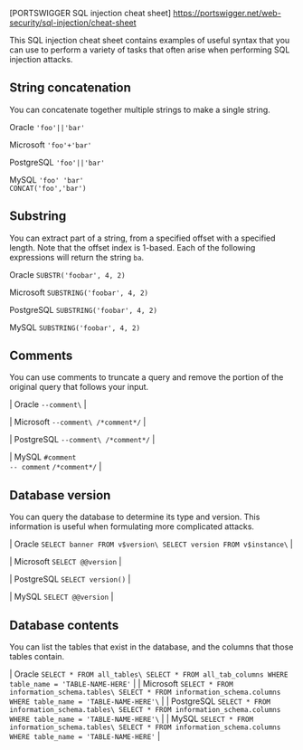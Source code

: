 
[PORTSWIGGER SQL injection cheat sheet] https://portswigger.net/web-security/sql-injection/cheat-sheet

This SQL injection cheat sheet contains examples of useful syntax that you can use to perform a variety of tasks that often arise when performing SQL injection attacks.

String concatenation
--------------------

You can concatenate together multiple strings to make a single string.

 Oracle  `'foo'||'bar'` 
 
 Microsoft  `'foo'+'bar'` 
 
 PostgreSQL  `'foo'||'bar'` 
 
 MySQL `'foo' 'bar'` \
`CONCAT('foo','bar')` 

Substring
---------

You can extract part of a string, from a specified offset with a specified length. Note that the offset index is 1-based. Each of the following expressions will return the string `ba`.

Oracle  `SUBSTR('foobar', 4, 2)` 

Microsoft  `SUBSTRING('foobar', 4, 2)` 

PostgreSQL  `SUBSTRING('foobar', 4, 2)` 

MySQL  `SUBSTRING('foobar', 4, 2)` 

Comments
--------

You can use comments to truncate a query and remove the portion of the original query that follows your input.

| Oracle  `--comment\` |

| Microsoft  `--comment\
/*comment*/` |

| PostgreSQL  `--comment\
/*comment*/` |

| MySQL  `#comment`\
`-- comment` 
`/*comment*/` |

Database version
----------------

You can query the database to determine its type and version. This information is useful when formulating more complicated attacks.

| Oracle  `SELECT banner FROM v$version\
SELECT version FROM v$instance\` |

| Microsoft  `SELECT @@version` |

| PostgreSQL  `SELECT version()` |

| MySQL  `SELECT @@version` |

Database contents
-----------------

You can list the tables that exist in the database, and the columns that those tables contain.

| Oracle  `SELECT * FROM all_tables\
SELECT * FROM all_tab_columns WHERE table_name = 'TABLE-NAME-HERE'` |
| Microsoft  `SELECT * FROM information_schema.tables\
SELECT * FROM information_schema.columns WHERE table_name = 'TABLE-NAME-HERE'\` |
| PostgreSQL  `SELECT * FROM information_schema.tables\
SELECT * FROM information_schema.columns WHERE table_name = 'TABLE-NAME-HERE'\` |
| MySQL  `SELECT * FROM information_schema.tables\
SELECT * FROM information_schema.columns WHERE table_name = 'TABLE-NAME-HERE'` |
